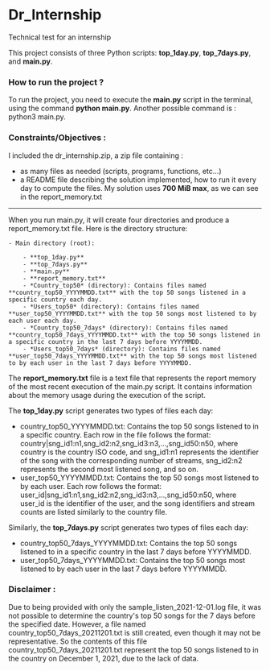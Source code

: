 # Dr_Internship
Technical test for an internship

This project consists of three Python scripts: **top_1day.py**, **top_7days.py**, and **main.py**. 

### How to run the project ? 

To run the project, you need to execute the **main.py** script in the terminal, using the command **python main.py**. Another possible command is : python3 main.py.

### Constraints/Objectives : 

I included the dr_internship.zip, a zip file containing : 
- as many files as needed (scripts, programs, functions, etc...)
- a README file describing the solution implemented, how to run it every day to compute the files.
My solution uses **700 MiB max**, as we can see in the report_memory.txt

*** 

When you run main.py, it will create four directories and produce a report_memory.txt file. Here is the directory structure:

    - Main directory (root):
    
        - **top_1day.py**
        - **top_7days.py**
        - **main.py**
        - **report_memory.txt**
        - *Country_top50* (directory): Contains files named **country_top50_YYYYMMDD.txt** with the top 50 songs listened in a specific country each day.
        - *Users_top50* (directory): Contains files named **user_top50_YYYYMMDD.txt** with the top 50 songs most listened to by each user each day.
        - *Country_top50_7days* (directory): Contains files named **country_top50_7days_YYYYMMDD.txt** with the top 50 songs listened in a specific country in the last 7 days before YYYYMMDD.
        - *Users_top50_7days* (directory): Contains files named **user_top50_7days_YYYYMMDD.txt** with the top 50 songs most listened to by each user in the last 7 days before YYYYMMDD.

The **report_memory.txt** file is a text file that represents the report memory of the most recent execution of the main.py script. It contains information about the memory usage during the execution of the script.

The **top_1day.py** script generates two types of files each day:
- country_top50_YYYYMMDD.txt: Contains the top 50 songs listened to in a specific country. Each row in the file follows the format: country|sng_id1:n1,sng_id2:n2,sng_id3:n3,...,sng_id50:n50, where country is the country ISO code, and sng_id1:n1 represents the identifier of the song with the corresponding number of streams, sng_id2:n2 represents the second most listened song, and so on.
- user_top50_YYYYMMDD.txt: Contains the top 50 songs most listened to by each user. Each row follows the format: user_id|sng_id1:n1,sng_id2:n2,sng_id3:n3,...,sng_id50:n50, where user_id is the identifier of the user, and the song identifiers and stream counts are listed similarly to the country file.

Similarly, the **top_7days.py** script generates two types of files each day:
- country_top50_7days_YYYYMMDD.txt: Contains the top 50 songs listened to in a specific country in the last 7 days before YYYYMMDD.
- user_top50_7days_YYYYMMDD.txt: Contains the top 50 songs most listened to by each user in the last 7 days before YYYYMMDD.

### Disclaimer : 

Due to being provided with only the sample_listen_2021-12-01.log file, it was not possible to determine the country's top 50 songs for the 7 days before the specified date. However, a file named country_top50_7days_20211201.txt is still created, even though it may not be representative. So the contents of this file country_top50_7days_20211201.txt represent the top 50 songs listened to in the country on December 1, 2021, due to the lack of data. 
